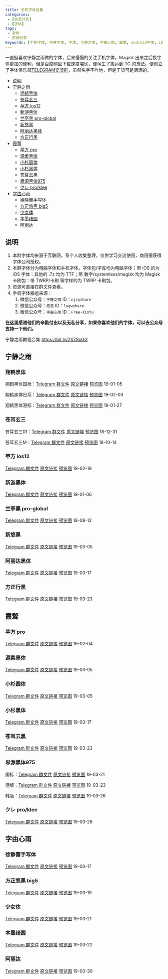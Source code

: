 ```yaml
---
title: 手机字体合集
categories: 
 - [资源分享]
 - [字体]
tags:
 - 字体
 - 资源分享
keywords: [手机字体, 免费字体, 字体, 宁静之雨, 字由心雨, 霞鹜, android字体, iOS字体, 苹果字体]
---
```


一直挺喜欢宁静之雨做的字体，后来慢慢的关注手机字体，Magisk 出来之后换字体更加的便利，但是百度网盘下载速度堪忧，便萌生了搬运到 TG 的想法。便创立了字体俱乐部[TELEGRAM交流群](https://t.me/fontclub)，虽然名字不咋地，但是干货可是满满的。

<!-- more -->

- [说明](#%E8%AF%B4%E6%98%8E)
- [宁静之雨](#%E5%AE%81%E9%9D%99%E4%B9%8B%E9%9B%A8)
  - [翔鹤黑体](#%E7%BF%94%E9%B9%A4%E9%BB%91%E4%BD%93)
  - [苍耳玄三](#%E8%8B%8D%E8%80%B3%E7%8E%84%E4%B8%89)
  - [苹方 ios12](#%E8%8B%B9%E6%96%B9-ios12)
  - [新游黑体](#%E6%96%B0%E6%B8%B8%E9%BB%91%E4%BD%93)
  - [兰亭黑 pro-global](#%E5%85%B0%E4%BA%AD%E9%BB%91-pro-global)
  - [新悠黑](#%E6%96%B0%E6%82%A0%E9%BB%91)
  - [阿丽达黑体](#%E9%98%BF%E4%B8%BD%E8%BE%BE%E9%BB%91%E4%BD%93)
  - [方正行黑](#%E6%96%B9%E6%AD%A3%E8%A1%8C%E9%BB%91)
- [霞鹜](#%E9%9C%9E%E9%B9%9C)
  - [苹方 pro](#%E8%8B%B9%E6%96%B9-pro)
  - [源柔黑体](#%E6%BA%90%E6%9F%94%E9%BB%91%E4%BD%93)
  - [小杉圆体](#%E5%B0%8F%E6%9D%89%E5%9C%86%E4%BD%93)
  - [小杉黑体](#%E5%B0%8F%E6%9D%89%E9%BB%91%E4%BD%93)
  - [苍耳云黑](#%E8%8B%8D%E8%80%B3%E4%BA%91%E9%BB%91)
  - [思源黑体975](#%E6%80%9D%E6%BA%90%E9%BB%91%E4%BD%93975)
  - [クレ pro/klee](#%E3%82%AF%E3%83%AC-proklee)
- [字由心雨](#%E5%AD%97%E7%94%B1%E5%BF%83%E9%9B%A8)
  - [徐静蕾手写体](#%E5%BE%90%E9%9D%99%E8%95%BE%E6%89%8B%E5%86%99%E4%BD%93)
  - [方正悠黑 big5](#%E6%96%B9%E6%AD%A3%E6%82%A0%E9%BB%91-big5)
  - [少女体](#%E5%B0%91%E5%A5%B3%E4%BD%93)
  - [本墨绪圆](#%E6%9C%AC%E5%A2%A8%E7%BB%AA%E5%9C%86)
  - [阿丽达](#%E9%98%BF%E4%B8%BD%E8%BE%BE)

## 说明

1. 本群字体均来源于互联网，系个人收集整理，仅供学习交流使用，商用需获得字体公司授权。
2. 本群字体分为电脑字体和手机字体。字体包/字库均为电脑字体；带 iOS 的为 iOS 字体：其他的 .7z 均为 TTF；带 数字/systemless/magisk 均为 Magisk 卡刷包：带 TWRP/卡刷 等字样的为 TWRP 卡刷包。
3. 资源可直接在群文件查看。
4. 手机字体搬运来源：
   1. 微信公众号：`宁静之雨` ID：`njzyshare`
   2. 微信公众号：`霞鹜` ID：`lxgwshare`
   3. 微信公众号：`字由心雨` ID：`Free-XinYu`

**在这里感谢他们的辛勤付出以及无私分享，如果你喜欢他们的字体，可以去公众号支持一下他们。**

宁静之雨教程合集 <https://bit.ly/2XZ8xGG>

## 宁静之雨

### 翔鹤黑体

翔鹤黑体国标：[Telegram 群文件](https://t.me/fontclub/716) [原文链接](https://mp.weixin.qq.com/s/g1nisIoBPYi8YFqKeHglng) [预览图](https://blog-1253491707.piccd.myqcloud.com/imgs/20190323211954.jpg/style) 19-01-05

翔鹤黑体日系：[Telegram 群文件](https://t.me/fontclub/820) [原文链接](https://mp.weixin.qq.com/s/okD5sz9DZCBUBYhY_wHlBQ) [预览图](https://blog-1253491707.piccd.myqcloud.com/imgs/20190323213340.jpg/style) 19-02-03

翔鹤黑体港标：[Telegram 群文件](https://t.me/fontclub/825) [原文链接](https://mp.weixin.qq.com/s/Drdgk3gxlto9CdJMA9CuIw) [预览图](https://blog-1253491707.piccd.myqcloud.com/imgs/20190323213858.jpg/style) 19-01-27

### 苍耳玄三

苍耳玄三01：[Telegram 群文件](https://t.me/fontclub/913) [原文链接](https://mp.weixin.qq.com/s/9CfHgNaDNld9wM9IJbzroA) [预览图](https://blog-1253491707.piccd.myqcloud.com/imgs/20190324213316.jpg/style) 18-12-31

苍耳玄三M：[Telegram 群文件](https://t.me/fontclub/918) [原文链接](https://mp.weixin.qq.com/s/AHcMg1EdKeKmV6qMtCgRWA) [预览图](https://blog-1253491707.piccd.myqcloud.com/imgs/20190324213736.jpg/style) 18-10-14

### 苹方 ios12

[Telegram 群文件](https://t.me/fontclub/986) [原文链接](https://mp.weixin.qq.com/s/cOIANwpV4-liAow4CUip8A) [预览图](https://blog-1253491707.piccd.myqcloud.com/imgs/20190324214243.jpg/style) 19-02-19

### 新游黑体

[Telegram 群文件](https://t.me/fontclub/1060) [原文链接](https://mp.weixin.qq.com/s/lUt82VPd_MSi4skyKzGiXQ) [预览图](https://blog-1253491707.piccd.myqcloud.com/imgs/20190324214654.jpg/style) 19-01-06

### 兰亭黑 pro-global

[Telegram 群文件](https://t.me/fontclub/1072) [原文链接](https://mp.weixin.qq.com/s/vDQPV9sdHGAzKlRUm2Jhxw) [预览图](https://blog-1253491707.piccd.myqcloud.com/imgs/20190324215059.jpg/style) 18-08-12

### 新悠黑

[Telegram 群文件](https://t.me/fontclub/1199) [原文链接](https://mp.weixin.qq.com/s/nc9tSpGbEUggmDctHOP0nQ) [预览图](https://blog-1253491707.piccd.myqcloud.com/imgs/20190324215438.jpg/style) 19-03-05

### 阿丽达黑体

[Telegram 群文件](https://t.me/fontclub/1284) [原文链接](https://mp.weixin.qq.com/s/J5iFOIznX3R0vCEGDpUihg) [预览图](https://blog-1253491707.piccd.myqcloud.com/imgs/20190324220455.jpg/style) 19-03-17

### 方正行黑

[Telegram 群文件](https://t.me/fontclub/1434) [原文链接](https://mp.weixin.qq.com/s/Gr-aUC7hJ4EZNbaZLSyeYA) [预览图](https://blog-1253491707.piccd.myqcloud.com/imgs/20190324221051.jpg/style) 19-03-23

## 霞鹜

### 苹方 pro

[Telegram 群文件](https://t.me/fontclub/879) [原文链接](https://mp.weixin.qq.com/s/DBDS64C2E25fNbZqvCMoLw) [预览图](https://blog-1253491707.piccd.myqcloud.com/imgs/20190324212701.jpg/style) 19-02-04

### 源柔黑体

[Telegram 群文件](https://t.me/fontclub/1203) [原文链接](https://mp.weixin.qq.com/s/qHxwyNhWqFggJGhvSAWe6A) [预览图](https://blog-1253491707.piccd.myqcloud.com/imgs/20190324215752.jpg/style) 19-03-05

### 小杉圆体

[Telegram 群文件](https://t.me/fontclub/1246) [原文链接](https://mp.weixin.qq.com/s/NVfG0WKVvNRpsw1SIHkmgg) [预览图](https://blog-1253491707.piccd.myqcloud.com/imgs/20190324215955.jpg/style) 19-03-05

### 小杉黑体

[Telegram 群文件](https://t.me/fontclub/1366) [原文链接](https://mp.weixin.qq.com/s/nb0TmfCjU8s7IOxDtgWWHQ) [预览图](https://blog-1253491707.piccd.myqcloud.com/imgs/20190324220716.jpg/style) 19-03-17

### 苍耳云黑

[Telegram 群文件](https://t.me/fontclub/1438) [原文链接](https://mp.weixin.qq.com/s/PxsSTuhdxKagn6kaGxJyRg) [预览图](https://blog-1253491707.piccd.myqcloud.com/imgs/20190325112759.jpg/style) 19-03-23

### 思源黑体975

国标：[Telegram 群文件](https://t.me/fontclub/1396) [原文链接](https://mp.weixin.qq.com/s/9jix2byQvtIT7kCEO2kYLw) [预览图](https://blog-1253491707.piccd.myqcloud.com/imgs/20190324221411.jpg/style) 19-03-21

港版：[Telegram 群文件](https://t.me/fontclub/1400) [原文链接](https://mp.weixin.qq.com/s/K-j83Bk8mYrCW7-vwKtm9Q) [预览图](https://blog-1253491707.piccd.myqcloud.com/imgs/20190324221605.jpg/style) 19-03-23

韩版：[Telegram 群文件](https://t.me/fontclub/1467) [原文链接](https://mp.weixin.qq.com/s/4lqkuQCSuxepov-RwBol_Q) [预览图](https://blog-1253491707.piccd.myqcloud.com/imgs/20190326200238.jpg/style) 19-03-26

### クレ pro/klee

[Telegram 群文件](https://t.me/fontclub/1485) [原文链接](https://mp.weixin.qq.com/s/HKYscqTLrjW8S7pCpC8R7g) [预览图](https://blog-1253491707.piccd.myqcloud.com/imgs/20190328194000.jpg/style) 19-03-28

## 字由心雨

### 徐静蕾手写体

[Telegram 群文件](https://t.me/fontclub/1255) [原文链接](https://mp.weixin.qq.com/s/9c6K6R4unAbCMI3cSITP5g) [预览图](https://blog-1253491707.piccd.myqcloud.com/imgs/20190324220219.jpg/style) 19-03-17

### 方正悠黑 big5

[Telegram 群文件](https://t.me/fontclub/1370) [原文链接](https://mp.weixin.qq.com/s/f47irWNwP4uCiWqNnJk-1A) [预览图](https://blog-1253491707.piccd.myqcloud.com/imgs/20190324220903.jpg/style) 19-03-19

### 少女体

[Telegram 群文件](https://t.me/fontclub/1383) [原文链接](https://mp.weixin.qq.com/s/etMgLKYqsopud2fe1S1WPw) [预览图](https://blog-1253491707.piccd.myqcloud.com/imgs/20190324221207.jpg/style) 19-03-21

### 本墨绪圆

[Telegram 群文件](https://t.me/fontclub/1432) [原文链接](https://mp.weixin.qq.com/s/L1PZcql7-lecAtPUE0uDuw) [预览图](https://blog-1253491707.piccd.myqcloud.com/imgs/20190325112437.jpg/style) 19-03-22

### 阿丽达

[Telegram 群文件](https://t.me/fontclub/1498) [原文链接](https://mp.weixin.qq.com/s/BzLUuKNrLm5vgYM8CA_Z0Q) [预览图](https://blog-1253491707.piccd.myqcloud.com/imgs/20190330194045.jpg/style) 19-03-30

<!--
[Telegram 群文件]() [原文链接]() [预览图](/style)
-->